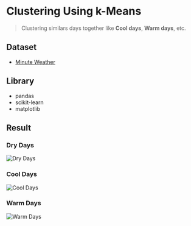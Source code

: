 # Clustering Using k-Means
  > Clustering similars days together like **Cool days**, **Warm days**, etc.
  
  ## Dataset
  - [Minute Weather](https://mega.nz/#!AXAhTYaa!61KxGBQw-aPiF4XAzJoGhdxZzLkKxD1jwl7ijSVfq8s)
  
  ## Library
  - pandas
  - scikit-learn
  - matplotlib
    
  ## Result
  ### **Dry Days**
  ![Dry Days](https://cdn.discordapp.com/attachments/591746583389929490/591750267435876479/dry_days.png)
  ### **Cool Days**
  ![Cool Days](https://cdn.discordapp.com/attachments/591746583389929490/591750263140777987/cool_days.png)
  ### **Warm Days**
  ![Warm Days](https://cdn.discordapp.com/attachments/591746583389929490/591750269612851231/warm_days.png)
